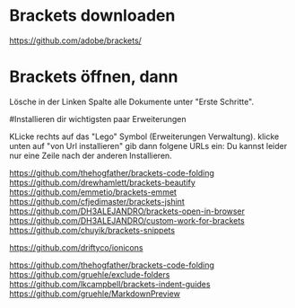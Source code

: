 # Brackets downloaden
https://github.com/adobe/brackets/


# Brackets öffnen, dann

Lösche in der Linken Spalte  alle Dokumente unter "Erste Schritte".



#Installieren dir wichtigsten paar Erweiterungen

KLicke rechts auf das "Lego" Symbol (Erweiterungen Verwaltung).
klicke unten auf "von Url installieren" gib dann folgene URLs ein:
Du kannst leider nur eine Zeile nach der anderen Installieren.

https://github.com/thehogfather/brackets-code-folding
https://github.com/drewhamlett/brackets-beautify
https://github.com/emmetio/brackets-emmet
https://github.com/cfjedimaster/brackets-jshint
https://github.com/DH3ALEJANDRO/brackets-open-in-browser
https://github.com/DH3ALEJANDRO/custom-work-for-brackets
https://github.com/chuyik/brackets-snippets

https://github.com/driftyco/ionicons

https://github.com/thehogfather/brackets-code-folding
https://github.com/gruehle/exclude-folders
https://github.com/lkcampbell/brackets-indent-guides
https://github.com/gruehle/MarkdownPreview